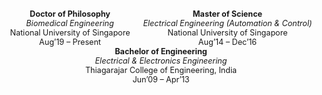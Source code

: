 <style>
.container {
  display: flex;
  width: 100%;
  flex-wrap: wrap;
  align-items: flex-start;
  justify-content: space-around;
}

@media (max-width: 800px) {
  .container {
    flex-direction: column;
    align-items: center;
  }
}
  
.text {
  padding-left: 5px;
  padding-right: 5px;
}
</style>

<div class="container" style="font-size:90%;">
      <div class="text" align="center">
        <b>Doctor of Philosophy</b><br>
        <i>Biomedical Engineering</i><br>
        National University of Singapore<br>
        Aug’19 – Present
      </div>
      <div class="text" align="center">
        <b>Master of Science</b><br>
        <i>Electrical Engineering (Automation & Control)</i><br>
        National University of Singapore<br>
        Aug’14 – Dec’16
      </div>
      <div class="text" align="center">
        <b>Bachelor of Engineering</b><br>
        <i>Electrical & Electronics Engineering</i><br>
        Thiagarajar College of Engineering, India<br>
        Jun’09 – Apr’13
      </div>
</div>

